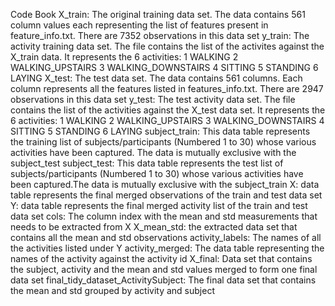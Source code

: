 Code Book
X_train: The original training data set. The data contains 561 column values each representing the list of features present in feature_info.txt. There are 7352 observations in this data set
y_train: The activity training data set. The file contains the list of the activites against the X_train data. It represents the 6 activities: 
        1 WALKING
        2 WALKING_UPSTAIRS
        3 WALKING_DOWNSTAIRS
        4 SITTING
        5 STANDING
        6 LAYING
X_test: The test data set. The data contains 561 columns. Each column  represents all the features listed in features_info.txt. There are 2947 observations in this data set
y_test: The test activity data set. The file contains the list of the activities against the X_test data set. It represents the 6 activities:
        1 WALKING
        2 WALKING_UPSTAIRS
        3 WALKING_DOWNSTAIRS
        4 SITTING
        5 STANDING
        6 LAYING
subject_train: This data table represents the training list of subjects/participants (Numbered 1 to 30) whose various activities have been captured. The data is mutually exclusive with the subject_test
subject_test: This data table represents the test list of subjects/participants (Numbered 1 to 30) whose various activities have been captured.The data is mutually exclusive with the subject_train
X: data table represents the final merged observations of the train and test data set
Y: data table represents the final merged activity list of the train and test data set
cols: The column index with the mean and std measurements that needs to be extracted from X
X_mean_std: the extracted data set that contains all the mean and std observations
activity_labels: The names of all the activities listed under Y
activity_merged: The data table representing the names of the activity against the activity id
X_final: Data set that contains the subject, activity and the mean and std values merged to form one final data set
final_tidy_dataset_ActivitySubject: The final data set that contains the mean and std grouped by activity and subject